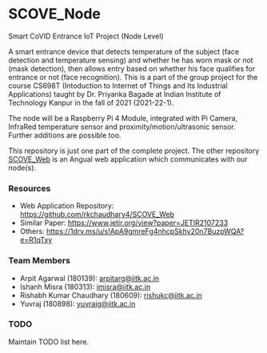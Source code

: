 # SCOVE_Node
Smart CoVID Entrance IoT Project (Node Level)

A smart entrance device that detects temperature of the subject (face detection and temperature sensing) and whether he has worn mask or not (mask detection), then allows entry based on whether his face qualifies for entrance or not (face recognition). This is a part of the group project for the course CS698T (Intoduction to Internet of Things and Its Industrial Applications) taught by Dr. Priyanka Bagade at Indian Institute of Technology Kanpur in the fall of 2021 (2021-22-1).

The node will be a Raspberry Pi 4 Module, integrated with Pi Camera, InfraRed temperature sensor and proximity/motion/ultrasonic sensor. Further additions are possible too.

This repository is just one part of the complete project. The other repository [SCOVE_Web](https://github.com/rkchaudhary4/SCOVE_Web) is an Angual web application which communicates with our node(s).

### Resources

- Web Application Repository: https://github.com/rkchaudhary4/SCOVE_Web
- Similar Paper: https://www.jetir.org/view?paper=JETIR2107233
- Others: https://1drv.ms/u/s!ApA9gmreFg4nhcpSkhy20n7BuzpWQA?e=R1qTxy


### Team Members

- Arpit Agarwal (180139): arpitarg@iitk.ac.in
- Ishanh Misra (180313): imisra@iitk.ac.in
- Rishabh Kumar Chaudhary (180609): rishukc@iitk.ac.in
- Yuvraj (180898): yuvrajg@iitk.ac.in

### TODO

Maintain TODO list here.
